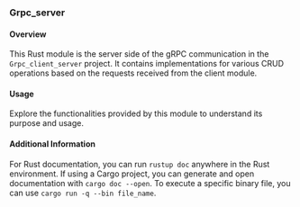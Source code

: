 ### Grpc_server 

#### Overview
This Rust module is the server side of the gRPC communication in the `Grpc_client_server` project. It contains implementations for various CRUD operations based on the requests received from the client module.

#### Usage
Explore the functionalities provided by this module to understand its purpose and usage.

#### Additional Information
For Rust documentation, you can run `rustup doc` anywhere in the Rust environment. If using a Cargo project, you can generate and open documentation with `cargo doc --open`. To execute a specific binary file, you can use `cargo run -q --bin file_name`.
